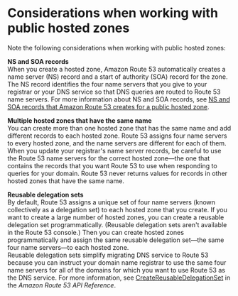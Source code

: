 # Considerations when working with public hosted zones<a name="hosted-zone-public-considerations"></a>

Note the following considerations when working with public hosted zones:

**NS and SOA records**  
When you create a hosted zone, Amazon Route 53 automatically creates a name server \(NS\) record and a start of authority \(SOA\) record for the zone\. The NS record identifies the four name servers that you give to your registrar or your DNS service so that DNS queries are routed to Route 53 name servers\. For more information about NS and SOA records, see [NS and SOA records that Amazon Route 53 creates for a public hosted zone](SOA-NSrecords.md)\.

**Multiple hosted zones that have the same name**  
You can create more than one hosted zone that has the same name and add different records to each hosted zone\. Route 53 assigns four name servers to every hosted zone, and the name servers are different for each of them\. When you update your registrar's name server records, be careful to use the Route 53 name servers for the correct hosted zone—the one that contains the records that you want Route 53 to use when responding to queries for your domain\. Route 53 never returns values for records in other hosted zones that have the same name\.

**Reusable delegation sets**  
By default, Route 53 assigns a unique set of four name servers \(known collectively as a delegation set\) to each hosted zone that you create\. If you want to create a large number of hosted zones, you can create a reusable delegation set programmatically\. \(Reusable delegation sets aren't available in the Route 53 console\.\) Then you can create hosted zones programmatically and assign the same reusable delegation set—the same four name servers—to each hosted zone\.   
Reusable delegation sets simplify migrating DNS service to Route 53 because you can instruct your domain name registrar to use the same four name servers for all of the domains for which you want to use Route 53 as the DNS service\. For more information, see [CreateReusableDelegationSet](https://docs.aws.amazon.com/Route53/latest/APIReference/API_CreateReusableDelegationSet.html) in the *Amazon Route 53 API Reference*\.